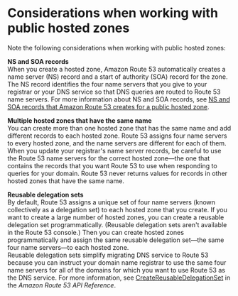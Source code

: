 # Considerations when working with public hosted zones<a name="hosted-zone-public-considerations"></a>

Note the following considerations when working with public hosted zones:

**NS and SOA records**  
When you create a hosted zone, Amazon Route 53 automatically creates a name server \(NS\) record and a start of authority \(SOA\) record for the zone\. The NS record identifies the four name servers that you give to your registrar or your DNS service so that DNS queries are routed to Route 53 name servers\. For more information about NS and SOA records, see [NS and SOA records that Amazon Route 53 creates for a public hosted zone](SOA-NSrecords.md)\.

**Multiple hosted zones that have the same name**  
You can create more than one hosted zone that has the same name and add different records to each hosted zone\. Route 53 assigns four name servers to every hosted zone, and the name servers are different for each of them\. When you update your registrar's name server records, be careful to use the Route 53 name servers for the correct hosted zone—the one that contains the records that you want Route 53 to use when responding to queries for your domain\. Route 53 never returns values for records in other hosted zones that have the same name\.

**Reusable delegation sets**  
By default, Route 53 assigns a unique set of four name servers \(known collectively as a delegation set\) to each hosted zone that you create\. If you want to create a large number of hosted zones, you can create a reusable delegation set programmatically\. \(Reusable delegation sets aren't available in the Route 53 console\.\) Then you can create hosted zones programmatically and assign the same reusable delegation set—the same four name servers—to each hosted zone\.   
Reusable delegation sets simplify migrating DNS service to Route 53 because you can instruct your domain name registrar to use the same four name servers for all of the domains for which you want to use Route 53 as the DNS service\. For more information, see [CreateReusableDelegationSet](https://docs.aws.amazon.com/Route53/latest/APIReference/API_CreateReusableDelegationSet.html) in the *Amazon Route 53 API Reference*\.